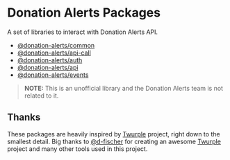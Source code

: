 # Donation Alerts Packages

A set of libraries to interact with Donation Alerts API.

-   [@donation-alerts/common](https://stimulcross.github.io/donation-alerts/modules/common.html)
-   [@donation-alerts/api-call](https://stimulcross.github.io/donation-alerts/modules/api_call.html)
-   [@donation-alerts/auth](https://stimulcross.github.io/donation-alerts/modules/auth.html)
-   [@donation-alerts/api](https://stimulcross.github.io/donation-alerts/modules/api.html)
-   [@donation-alerts/events](https://stimulcross.github.io/donation-alerts/modules/events.html)

> **NOTE:** This is an unofficial library and the Donation Alerts team is not related to it.

## Thanks

These packages are heavily inspired by [Twurple](https://github.com/twurple/twurple/) project, right down to the smallest detail. Big thanks to [@d-fischer](https://github.com/d-fischer) for creating an awesome [Twurple](https://github.com/twurple/twurple/) project and many other tools used in this project.

